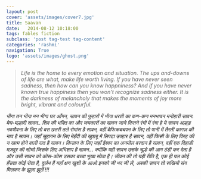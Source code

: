 ```yaml
---
layout: post
cover: 'assets/images/cover7.jpg'
title: Saavan
date:   2014-08-12 10:18:00
tags: fables fiction
subclass: 'post tag-test tag-content'
categories: 'rashmi'
navigation: True
logo: 'assets/images/ghost.png'
---
```


<blockquote>
<i>
Life is the home to every emotion and situation. The ups and-downs of life are what, make life worth living. If you have never seen sadness, then how can you know happniness? And if you have never known true happiness then you won't recognize sadness either.  
It is the darkness of melancholy that makes the moments of joy more bright, vibrant and colourful.
</i>
</blockquote>

<i>
भीगा तन भीगा मन  
भीगा घर आँगन,  
सावन की फुहारों में  
भीगा धरती का कण-कण  
</i>

<i>
मनभावन मनोहारी सावन.  
मेघ-मल्हारी सावन..  
शिव की भक्ति का  
और जयकारों का सावन  
</i>

<i>
जाने कितने रंगों में रंगा है ये सावन  
अल्हड़ नवयौवना के लिए तो बस छतरी तले रोमांस है सावन,  
</i>

<i>
वहीं बेफिक्रबचपन के लिए तो  
पानी में तैरती कागज़ की नाव है सावन।  
</i>

<i>
जहाँ सुहागन के लिए मेहँदी  
की खुशबू में लिपटा उपहार है सावन,  
वहीं किसी के लिए विरह की  
न खत्म होने वाली रात है सावन।  
</i>

<i>
किसान के लिए जहाँ ईश्वर का  
अनमोल वरदान है सावन,  
वहीं एक दिहाडी मज़दूर की सोचो  
जिसके लिए अभिशाप है सावन...  
</i>

<i>
क्योंकि यही सावन उसके  
चूल्हे की आग ठंडी कर देता है  
</i>

<i>
और उसी सावन को कोस-कोस  
उसका बच्चा भूखा सोता है।  
</i>

<i>
जीवन की तो यही रीति है,  
एक ही पल कोई हँसता कोई रोता है,  
</i>

<i>
दुर्लभ हैं यहाँ क्षण खुशी के  
आओ इनको जी भर जी लें,  
</i>

<i>
अबकी सावन तो सखियों संग  
मिलकर के झूला झूलें !!!  
</i>
